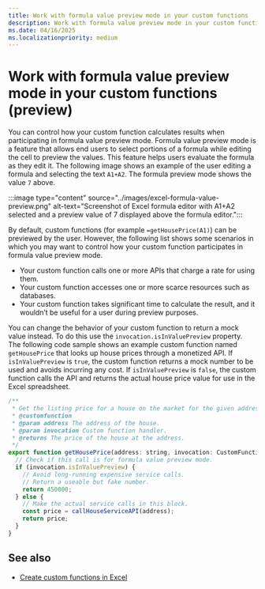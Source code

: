 ```yaml
---
title: Work with formula value preview mode in your custom functions
description: Work with formula value preview mode in your custom functions
ms.date: 04/16/2025
ms.localizationpriority: medium
---
```


# Work with formula value preview mode in your custom functions (preview)

You can control how your custom function calculates results when participating in formula value preview mode. Formula value preview mode is a feature that allows end users to select portions of a formula while editing the cell to preview the values. This feature helps users evaluate the formula as they edit it. The following image shows an example of the user editing a formula and selecting the text `A1+A2`. The formula preview mode shows the value `7` above.

:::image type="content" source="../images/excel-formula-value-preview.png" alt-text="Screenshot of Excel formula editor with A1+A2 selected and a preview value of 7 displayed above the formula editor.":::

By default, custom functions (for example `=getHousePrice(A1)`) can be previewed by the user. However, the following list shows some scenarios in which you may want to control how your custom function participates in formula value preview mode.

- Your custom function calls one or more APIs that charge a rate for using them.
- Your custom function accesses one or more scarce resources such as databases.
- Your custom function takes significant time to calculate the result, and it wouldn’t be useful for a user during preview purposes.

You can change the behavior of your custom function to return a mock value instead. To do this use the `invocation.isInValuePreview` property. The following code sample shows an example custom function named `getHousePrice` that looks up house prices through a monetized API. If `isInValuePreview` is `true`, the custom function returns a mock number to be used and avoids incurring any cost. If `isInValuePreview` is `false`, the custom function calls the API and returns the actual house price value for use in the Excel spreadsheet.

```javascript
/**
 * Get the listing price for a house on the market for the given address.
 * @customfunction
 * @param address The address of the house.
 * @param invocation Custom function handler.
 * @returns The price of the house at the address.
 */
export function getHousePrice(address: string, invocation: CustomFunctions.Invocation): number {
  // Check if this call is for formula value preview mode.
  if (invocation.isInValuePreview) { 
    // Avoid long-running expensive service calls. 
    // Return a useable but fake number.
    return 450000; 
  } else { 
    // Make the actual service calls in this block. 
    const price = callHouseServiceAPI(address);
    return price; 
  } 
}
```

## See also

- [Create custom functions in Excel](docs/excel/custom-functions-overview.md)